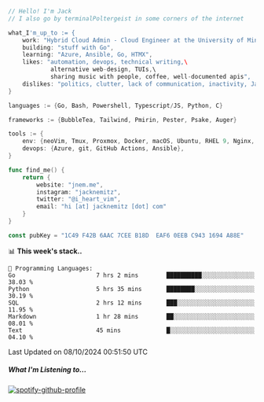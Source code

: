```go
// Hello! I'm Jack
// I also go by terminalPoltergeist in some corners of the internet

what_I'm_up_to := {
    work: "Hybrid Cloud Admin - Cloud Engineer at the University of Minnesota",
    building: "stuff with Go",
    learning: "Azure, Ansible, Go, HTMX",
    likes: "automation, devops, technical writing,\
            alternative web-design, TUIs,\
            sharing music with people, coffee, well-documented apis",
    dislikes: "politics, clutter, lack of communication, inactivity, Java",
}

languages := {Go, Bash, Powershell, Typescript/JS, Python, C}

frameworks := {BubbleTea, Tailwind, Pmirin, Pester, Psake, Auger}

tools := {
    env: {neoVim, Tmux, Proxmox, Docker, macOS, Ubuntu, RHEL 9, Nginx, DigitalOcean, Cloudflare},
    devops: {Azure, git, GitHub Actions, Ansible},
}

func find_me() {
    return {
        website: "jnem.me",
        instagram: "jacknemitz",
        twitter: "@i_heart_vim",
        email: "hi [at] jacknemitz [dot] com"
    }
}

const pubKey = "1C49 F42B 6AAC 7CEE B18D  EAF6 0EEB C943 1694 A88E"
```

<!--START_SECTION:waka-->
📊 **This week's stack..** 

```text
💬 Programming Languages: 
Go                       7 hrs 2 mins        ██████████░░░░░░░░░░░░░░░   38.03 % 
Python                   5 hrs 35 mins       ████████░░░░░░░░░░░░░░░░░   30.19 % 
SQL                      2 hrs 12 mins       ███░░░░░░░░░░░░░░░░░░░░░░   11.95 % 
Markdown                 1 hr 28 mins        ██░░░░░░░░░░░░░░░░░░░░░░░   08.01 % 
Text                     45 mins             █░░░░░░░░░░░░░░░░░░░░░░░░   04.10 % 
```


 Last Updated on 08/10/2024 00:51:50 UTC
<!--END_SECTION:waka-->

##### What I'm Listening to...

[![spotify-github-profile](https://jnem.me/listening-item?maxAge=2592000)](https://jnem.me/listening)
